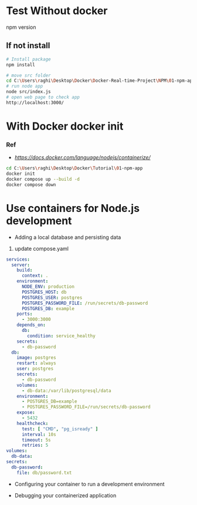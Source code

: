 # Test Without docker
npm version
## If not install
```sh
# Install package
npm install

# move src folder
cd C:\Users\raghi\Desktop\Docker\Docker-Real-time-Project\NPM\01-npm-app
# run node app
node src/index.js
# open web page to check app
http://localhost:3000/
```
# With Docker docker init
### Ref 
- *https://docs.docker.com/language/nodejs/containerize/*

```sh
cd C:\Users\raghi\Desktop\Docker\Tutorial\01-npm-app
docker init
docker compose up --build -d 
docker compose down
```
# Use containers for Node.js development
- Adding a local database and persisting data
1. update compose.yaml
```yaml
services:
  server:
    build:
      context: .
    environment:
      NODE_ENV: production
      POSTGRES_HOST: db
      POSTGRES_USER: postgres
      POSTGRES_PASSWORD_FILE: /run/secrets/db-password
      POSTGRES_DB: example
    ports:
      - 3000:3000
    depends_on:
      db:
        condition: service_healthy
    secrets:
      - db-password
  db:
    image: postgres
    restart: always
    user: postgres
    secrets:
      - db-password
    volumes:
      - db-data:/var/lib/postgresql/data
    environment:
      - POSTGRES_DB=example
      - POSTGRES_PASSWORD_FILE=/run/secrets/db-password
    expose:
      - 5432
    healthcheck:
      test: [ "CMD", "pg_isready" ]
      interval: 10s
      timeout: 5s
      retries: 5
volumes:
  db-data:
secrets:
  db-password:
    file: db/password.txt
```
- Configuring your container to run a development environment

- Debugging your containerized application